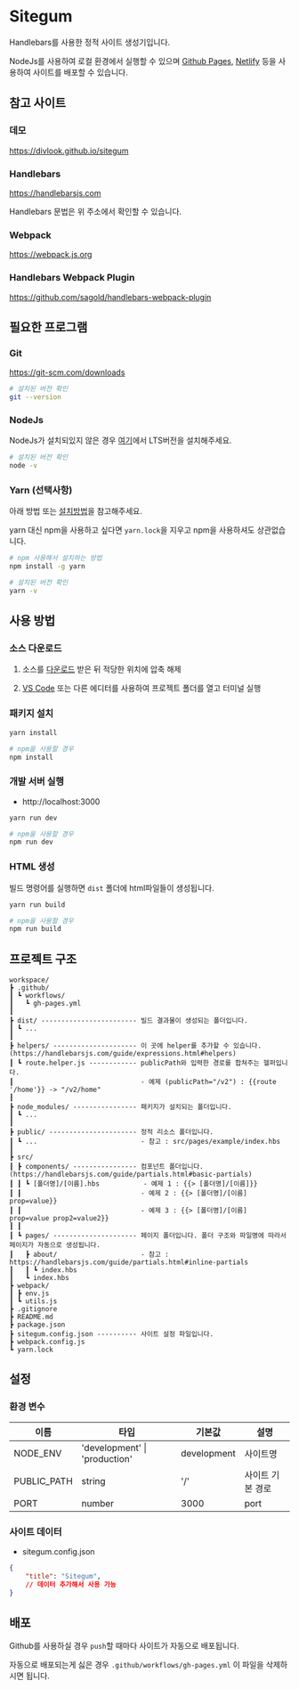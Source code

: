 # Sitegum

Handlebars를 사용한 정적 사이트 생성기입니다.

NodeJs를 사용하여 로컬 환경에서 실행할 수 있으며 [Github Pages](https://pages.github.com), [Netlify](https://www.netlify.com) 등을 사용하여 사이트를 배포할 수 있습니다.

## 참고 사이트

### 데모

https://divlook.github.io/sitegum

### Handlebars

https://handlebarsjs.com

Handlebars 문법은 위 주소에서 확인할 수 있습니다.

### Webpack

https://webpack.js.org

### Handlebars Webpack Plugin

https://github.com/sagold/handlebars-webpack-plugin

## 필요한 프로그램

### Git

https://git-scm.com/downloads

```bash
# 설치된 버전 확인
git --version
```

### NodeJs

NodeJs가 설치되있지 않은 경우 [여기](https://nodejs.org/ko/)에서 LTS버전을 설치해주세요.

```bash
# 설치된 버전 확인
node -v
```

### Yarn (선택사항)

아래 방법 또는 [설치방법](https://yarnpkg.com/getting-started/install)을 참고해주세요.

yarn 대신 npm을 사용하고 싶다면 `yarn.lock`을 지우고 npm을 사용하셔도 상관없습니다.

```bash
# npm 사용해서 설치하는 방법
npm install -g yarn

# 설치된 버전 확인
yarn -v
```

## 사용 방법

### 소스 다운로드

1. 소스를 [다운로드](https://github.com/divlook/sitegum/archive/main.zip) 받은 뒤 적당한 위치에 압축 해제

2. [VS Code](https://code.visualstudio.com/) 또는 다른 에디터를 사용하여 프로젝트 폴더를 열고 터미널 실행

### 패키지 설치

```bash
yarn install

# npm을 사용할 경우
npm install
```

### 개발 서버 실행

- http://localhost:3000

```bash
yarn run dev

# npm을 사용할 경우
npm run dev
```

### HTML 생성

빌드 명령어를 실행하면 `dist` 폴더에 html파일들이 생성됩니다.

```bash
yarn run build

# npm을 사용할 경우
npm run build
```

## 프로젝트 구조

```
workspace/
┣ .github/
┃ ┗ workflows/
┃   ┗ gh-pages.yml
┃
┣ dist/ ------------------------ 빌드 결과물이 생성되는 폴더입니다.
┃ ┗ ...
┃
┣ helpers/ --------------------- 이 곳에 helper를 추가할 수 있습니다. (https://handlebarsjs.com/guide/expressions.html#helpers)
┃ ┗ route.helper.js ------------ publicPath와 입력한 경로를 합쳐주는 헬퍼입니다.
┃                                - 예제 (publicPath="/v2") : {{route '/home'}} -> "/v2/home"
┃
┣ node_modules/ ---------------- 패키지가 설치되는 폴더입니다.
┃ ┗ ...
┃
┣ public/ ---------------------- 정적 리소스 폴더입니다.
┃ ┗ ...                          - 참고 : src/pages/example/index.hbs
┃
┣ src/
┃ ┣ components/ ---------------- 컴포넌트 폴더입니다. (https://handlebarsjs.com/guide/partials.html#basic-partials)
┃ ┃ ┗ [폴더명]/[이름].hbs           - 예제 1 : {{> [폴더명]/[이름]}}
┃ ┃                              - 예제 2 : {{> [폴더명]/[이름] prop=value}}
┃ ┃                              - 예제 3 : {{> [폴더명]/[이름] prop=value prop2=value2}}
┃ ┃
┃ ┗ pages/ --------------------- 페이지 폴더입니다. 폴더 구조와 파일명에 따라서 페이지가 자동으로 생성됩니다.
┃   ┣ about/                     - 참고 : https://handlebarsjs.com/guide/partials.html#inline-partials
┃   ┃ ┗ index.hbs
┃   ┗ index.hbs
┣ webpack/
┃ ┣ env.js
┃ ┗ utils.js
┣ .gitignore
┣ README.md
┣ package.json
┣ sitegum.config.json ---------- 사이트 설정 파일입니다.
┣ webpack.config.js
┗ yarn.lock
```

## 설정

### 환경 변수

| 이름 | 타입 | 기본값 | 설명 |
| - | - | - | - |
| NODE_ENV | 'development' \| 'production' | development | 사이트명 |
| PUBLIC_PATH | string | '/' | 사이트 기본 경로 |
| PORT | number | 3000 | port |

### 사이트 데이터

- sitegum.config.json

```json
{
    "title": "Sitegum",
    // 데이터 추가해서 사용 가능
}
```

## 배포

Github를 사용하실 경우 `push`할 때마다 사이트가 자동으로 배포됩니다.

자동으로 배포되는게 싫은 경우 `.github/workflows/gh-pages.yml` 이 파일을 삭제하시면 됩니다.
